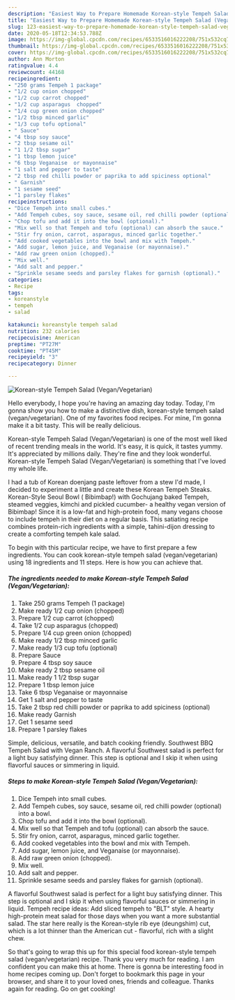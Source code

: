 ```yaml
---
description: "Easiest Way to Prepare Homemade Korean-style Tempeh Salad (Vegan/Vegetarian)"
title: "Easiest Way to Prepare Homemade Korean-style Tempeh Salad (Vegan/Vegetarian)"
slug: 123-easiest-way-to-prepare-homemade-korean-style-tempeh-salad-vegan-vegetarian
date: 2020-05-18T12:34:53.788Z
image: https://img-global.cpcdn.com/recipes/6533516016222208/751x532cq70/korean-style-tempeh-salad-veganvegetarian-recipe-main-photo.jpg
thumbnail: https://img-global.cpcdn.com/recipes/6533516016222208/751x532cq70/korean-style-tempeh-salad-veganvegetarian-recipe-main-photo.jpg
cover: https://img-global.cpcdn.com/recipes/6533516016222208/751x532cq70/korean-style-tempeh-salad-veganvegetarian-recipe-main-photo.jpg
author: Ann Morton
ratingvalue: 4.4
reviewcount: 44168
recipeingredient:
- "250 grams Tempeh 1 package"
- "1/2 cup onion chopped"
- "1/2 cup carrot chopped"
- "1/2 cup asparagus  chopped"
- "1/4 cup green onion chopped"
- "1/2 tbsp minced garlic"
- "1/3 cup tofu optional"
- " Sauce"
- "4 tbsp soy sauce"
- "2 tbsp sesame oil"
- "1 1/2 tbsp sugar"
- "1 tbsp lemon juice"
- "6 tbsp Veganaise  or mayonnaise"
- "1 salt and pepper to taste"
- "2 tbsp red chilli powder or paprika to add spiciness optional"
- " Garnish"
- "1 sesame seed"
- "1 parsley flakes"
recipeinstructions:
- "Dice Tempeh into small cubes."
- "Add Tempeh cubes, soy sauce, sesame oil, red chilli powder (optional) into a bowl."
- "Chop tofu and add it into the bowl (optional)."
- "Mix well so that Tempeh and tofu (optional) can absorb the sauce."
- "Stir fry onion, carrot, asparagus, minced garlic together."
- "Add cooked vegetables into the bowl and mix with Tempeh."
- "Add sugar, lemon juice, and Veganaise (or mayonnaise)."
- "Add raw green onion (chopped)."
- "Mix well."
- "Add salt and pepper."
- "Sprinkle sesame seeds and parsley flakes for garnish (optional)."
categories:
- Recipe
tags:
- koreanstyle
- tempeh
- salad

katakunci: koreanstyle tempeh salad 
nutrition: 232 calories
recipecuisine: American
preptime: "PT27M"
cooktime: "PT45M"
recipeyield: "3"
recipecategory: Dinner

---
```



![Korean-style Tempeh Salad (Vegan/Vegetarian)](https://img-global.cpcdn.com/recipes/6533516016222208/751x532cq70/korean-style-tempeh-salad-veganvegetarian-recipe-main-photo.jpg)

Hello everybody, I hope you're having an amazing day today. Today, I'm gonna show you how to make a distinctive dish, korean-style tempeh salad (vegan/vegetarian). One of my favorites food recipes. For mine, I'm gonna make it a bit tasty. This will be really delicious.

Korean-style Tempeh Salad (Vegan/Vegetarian) is one of the most well liked of recent trending meals in the world. It's easy, it is quick, it tastes yummy. It's appreciated by millions daily. They're fine and they look wonderful. Korean-style Tempeh Salad (Vegan/Vegetarian) is something that I've loved my whole life.

I had a tub of Korean doenjang paste leftover from a stew I&#39;d made, I decided to experiment a little and create these Korean Tempeh Steaks. Korean-Style Seoul Bowl ( Bibimbap!) with Gochujang baked Tempeh, steamed veggies, kimchi and pickled cucumber- a healthy vegan version of Bibimbap! Since it is a low-fat and high-protein food, many vegans choose to include tempeh in their diet on a regular basis. This satiating recipe combines protein-rich ingredients with a simple, tahini-dijon dressing to create a comforting tempeh kale salad.


To begin with this particular recipe, we have to first prepare a few ingredients. You can cook korean-style tempeh salad (vegan/vegetarian) using 18 ingredients and 11 steps. Here is how you can achieve that.

<!--inarticleads1-->

##### The ingredients needed to make Korean-style Tempeh Salad (Vegan/Vegetarian):

1. Take 250 grams Tempeh (1 package)
1. Make ready 1/2 cup onion (chopped)
1. Prepare 1/2 cup carrot (chopped)
1. Take 1/2 cup asparagus  (chopped)
1. Prepare 1/4 cup green onion (chopped)
1. Make ready 1/2 tbsp minced garlic
1. Make ready 1/3 cup tofu (optional)
1. Prepare  Sauce
1. Prepare 4 tbsp soy sauce
1. Make ready 2 tbsp sesame oil
1. Make ready 1 1/2 tbsp sugar
1. Prepare 1 tbsp lemon juice
1. Take 6 tbsp Veganaise  or mayonnaise
1. Get 1 salt and pepper to taste
1. Take 2 tbsp red chilli powder or paprika to add spiciness (optional)
1. Make ready  Garnish
1. Get 1 sesame seed
1. Prepare 1 parsley flakes


Simple, delicious, versatile, and batch cooking friendly. Southwest BBQ Tempeh Salad with Vegan Ranch. A flavorful Southwest salad is perfect for a light buy satisfying dinner. This step is optional and I skip it when using flavorful sauces or simmering in liquid. 

<!--inarticleads2-->

##### Steps to make Korean-style Tempeh Salad (Vegan/Vegetarian):

1. Dice Tempeh into small cubes.
1. Add Tempeh cubes, soy sauce, sesame oil, red chilli powder (optional) into a bowl.
1. Chop tofu and add it into the bowl (optional).
1. Mix well so that Tempeh and tofu (optional) can absorb the sauce.
1. Stir fry onion, carrot, asparagus, minced garlic together.
1. Add cooked vegetables into the bowl and mix with Tempeh.
1. Add sugar, lemon juice, and Veganaise (or mayonnaise).
1. Add raw green onion (chopped).
1. Mix well.
1. Add salt and pepper.
1. Sprinkle sesame seeds and parsley flakes for garnish (optional).


A flavorful Southwest salad is perfect for a light buy satisfying dinner. This step is optional and I skip it when using flavorful sauces or simmering in liquid. Tempeh recipe ideas: Add sliced tempeh to &#34;BLT&#34; style. A hearty high-protein meat salad for those days when you want a more substantial salad. The star here really is the Korean-style rib eye (deungshim) cut, which is a lot thinner than the American cut - flavorful, rich with a slight chew. 

So that's going to wrap this up for this special food korean-style tempeh salad (vegan/vegetarian) recipe. Thank you very much for reading. I am confident you can make this at home. There is gonna be interesting food in home recipes coming up. Don't forget to bookmark this page in your browser, and share it to your loved ones, friends and colleague. Thanks again for reading. Go on get cooking!
